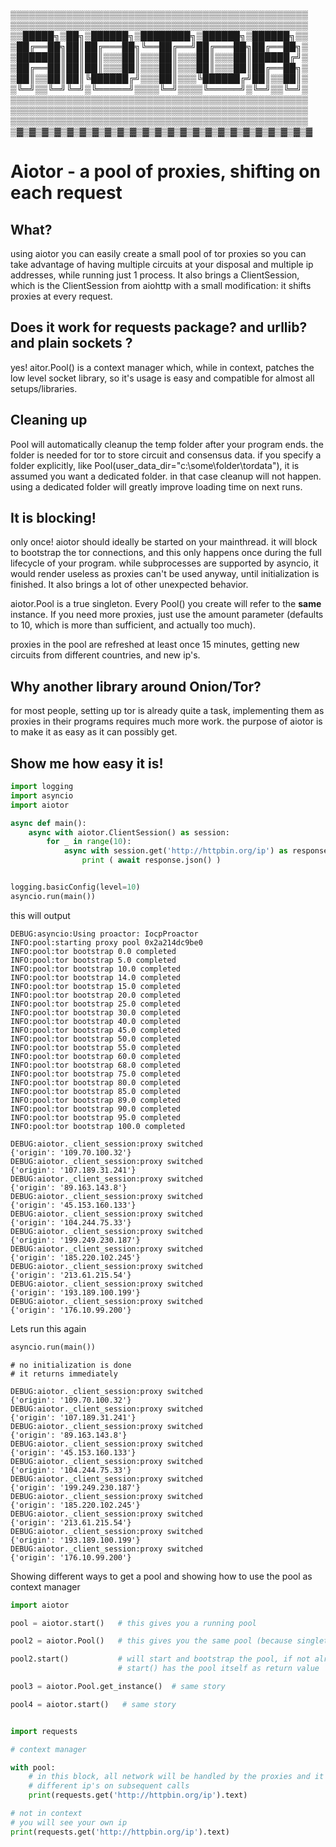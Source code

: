 ▒▒▒▒▒▒▒▒▒▒▒▒▒▒▒▒▒▒▒▒▒▒▒▒▒▒▒▒▒▒▒▒▒▒▒▒▒▒▒▒▒▒▒▒▒▒▒▒
▒▒▒▒▒▒▒▒▒▒▒▒▒▒▒▒▒▒▒▒▒▒▒▒▒▒▒▒▒▒▒▒▒▒▒▒▒▒▒▒▒▒▒▒▒▒▒▒
▒▒█████╗▒██╗▒██████╗▒████████╗▒██████╗▒██████╗▒▒
▒██╔══██╗██║██╔═══██╗╚══██╔══╝██╔═══██╗██╔══██╗▒
▒███████║██║██║▒▒▒██║▒▒▒██║▒▒▒██║▒▒▒██║██████╔╝▒
▒██╔══██║██║██║▒▒▒██║▒▒▒██║▒▒▒██║▒▒▒██║██╔══██╗▒
▒██║▒▒██║██║╚██████╔╝▒▒▒██║▒▒▒╚██████╔╝██║▒▒██║▒
▒╚═╝▒▒╚═╝╚═╝▒╚═════╝▒▒▒▒╚═╝▒▒▒▒╚═════╝▒╚═╝▒▒╚═╝▒
▒▒▒▒▒▒▒▒▒▒▒▒▒▒▒▒▒▒▒▒▒▒▒▒▒▒▒▒▒▒▒▒▒▒▒▒▒▒▒▒▒▒▒▒▒▒▒▒
▒▒▒▒▒▒▒▒▒▒▒▒▒▒▒▒▒▒▒▒▒▒▒▒▒▒▒▒▒▒▒▒▒▒▒▒▒▒▒▒▒▒▒▒▒▒▒▒
▒▒▒▒▒▒▒▒▒▒▒▒▒▒▒▒▒▒▒▒▒▒▒▒▒▒▒▒▒▒▒▒▒▒▒▒▒▒▒▒▒▒▒▒▒▒▒▒
▒▓▒▓▒▓▒▓▒▓▒▓▒▓▒▓▒▓▒▓▒▓▒▓▒▓▒▓▒▓▒▓▒▓▒▓▒▓▒▓▒▓▒▓▒▓▒▓

Aiotor - a pool of proxies, shifting on each request
======================

What?
----
using aiotor you can easily create a small pool of
tor proxies so you can take advantage of having multiple 
circuits at your disposal and multiple ip addresses, while
running just 1 process. It also brings a ClientSession, which
is the ClientSession from aiohttp with a small modification:
it shifts proxies at every request. 


Does it work for **requests** package? and **urllib**? and plain **sockets** ?
-----
yes! aitor.Pool() is a context manager which, while in context, patches
the low level socket library, so it's usage is easy and compatible for almost 
all setups/libraries.


Cleaning up
------
Pool will automatically cleanup the temp folder after your program ends.
the folder is needed for tor to store circuit and consensus data.
if you specify a folder explicitly, like Pool(user_data_dir="c:\\some\\folder\\tordata"),
it is assumed you want a dedicated folder. in that case cleanup will not happen. 
using a dedicated folder will greatly improve loading time on next runs. 


It is blocking!
----
only once!
aiotor should ideally be started on your mainthread. it will block 
to bootstrap the tor connections, and this only happens once during 
the full lifecycle of your program.
while subprocesses are supported by asyncio, it would render useless 
as proxies can't be used anyway, until initialization is finished.
It also brings a lot of other unexpected behavior.


aiotor.Pool is a true singleton. Every Pool() you create
will refer to the **same** instance. If you need more proxies,
just use the amount parameter (defaults to 10, which is 
more than sufficient, and actually too much). 


proxies in the pool are refreshed at least once 15 minutes, getting
new circuits from different countries, and new ip's. 




Why another library around Onion/Tor?
----
for most people, setting up tor is already quite a task,
implementing them as proxies in their programs requires much
more work. the purpose of aiotor is to make it as easy
as it can possibly get. 

Show me how easy it is!
----
```python
import logging
import asyncio
import aiotor

async def main():
    async with aiotor.ClientSession() as session:
        for _ in range(10):
            async with session.get('http://httpbin.org/ip') as response:
                print ( await response.json() )


logging.basicConfig(level=10)
asyncio.run(main())
```

this will output
```
DEBUG:asyncio:Using proactor: IocpProactor
INFO:pool:starting proxy pool 0x2a214dc9be0
INFO:pool:tor bootstrap 0.0 completed
INFO:pool:tor bootstrap 5.0 completed
INFO:pool:tor bootstrap 10.0 completed
INFO:pool:tor bootstrap 14.0 completed
INFO:pool:tor bootstrap 15.0 completed
INFO:pool:tor bootstrap 20.0 completed
INFO:pool:tor bootstrap 25.0 completed
INFO:pool:tor bootstrap 30.0 completed
INFO:pool:tor bootstrap 40.0 completed
INFO:pool:tor bootstrap 45.0 completed
INFO:pool:tor bootstrap 50.0 completed
INFO:pool:tor bootstrap 55.0 completed
INFO:pool:tor bootstrap 60.0 completed
INFO:pool:tor bootstrap 68.0 completed
INFO:pool:tor bootstrap 75.0 completed
INFO:pool:tor bootstrap 80.0 completed
INFO:pool:tor bootstrap 85.0 completed
INFO:pool:tor bootstrap 89.0 completed
INFO:pool:tor bootstrap 90.0 completed
INFO:pool:tor bootstrap 95.0 completed
INFO:pool:tor bootstrap 100.0 completed

DEBUG:aiotor._client_session:proxy switched
{'origin': '109.70.100.32'}
DEBUG:aiotor._client_session:proxy switched
{'origin': '107.189.31.241'}
DEBUG:aiotor._client_session:proxy switched
{'origin': '89.163.143.8'}
DEBUG:aiotor._client_session:proxy switched
{'origin': '45.153.160.133'}
DEBUG:aiotor._client_session:proxy switched
{'origin': '104.244.75.33'}
DEBUG:aiotor._client_session:proxy switched
{'origin': '199.249.230.187'}
DEBUG:aiotor._client_session:proxy switched
{'origin': '185.220.102.245'}
DEBUG:aiotor._client_session:proxy switched
{'origin': '213.61.215.54'}
DEBUG:aiotor._client_session:proxy switched
{'origin': '193.189.100.199'}
DEBUG:aiotor._client_session:proxy switched
{'origin': '176.10.99.200'}

```

Lets run this again
```python
asyncio.run(main())
```

```
# no initialization is done
# it returns immediately 

DEBUG:aiotor._client_session:proxy switched
{'origin': '109.70.100.32'}
DEBUG:aiotor._client_session:proxy switched
{'origin': '107.189.31.241'}
DEBUG:aiotor._client_session:proxy switched
{'origin': '89.163.143.8'}
DEBUG:aiotor._client_session:proxy switched
{'origin': '45.153.160.133'}
DEBUG:aiotor._client_session:proxy switched
{'origin': '104.244.75.33'}
DEBUG:aiotor._client_session:proxy switched
{'origin': '199.249.230.187'}
DEBUG:aiotor._client_session:proxy switched
{'origin': '185.220.102.245'}
DEBUG:aiotor._client_session:proxy switched
{'origin': '213.61.215.54'}
DEBUG:aiotor._client_session:proxy switched
{'origin': '193.189.100.199'}
DEBUG:aiotor._client_session:proxy switched
{'origin': '176.10.99.200'}

```

Showing different ways to get a pool and showing how to use the pool as context manager
```python
import aiotor

pool = aiotor.start()   # this gives you a running pool

pool2 = aiotor.Pool()   # this gives you the same pool (because singleton) if already bootstrapped

pool2.start()           # will start and bootstrap the pool, if not already running
                        # start() has the pool itself as return value

pool3 = aiotor.Pool.get_instance()  # same story

pool4 = aiotor.start()   # same story


import requests

# context manager

with pool:       
    # in this block, all network will be handled by the proxies and it will return 
    # different ip's on subsequent calls
    print(requests.get('http://httpbin.org/ip').text)

# not in context
# you will see your own ip
print(requests.get('http://httpbin.org/ip').text)



```